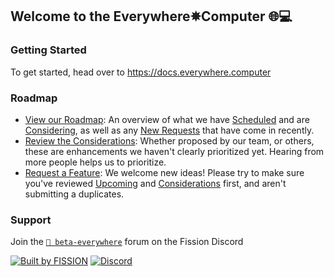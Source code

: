 ## Welcome to the Everywhere✵Computer 🌐💻

### Getting Started
To get started, head over to https://docs.everywhere.computer 

### Roadmap
- [View our Roadmap](https://github.com/orgs/everywhere-computer/projects/1): An overview of what we have [Scheduled](https://github.com/orgs/everywhere-computer/projects/1) and are [Considering](https://github.com/orgs/everywhere-computer/projects/1/views/3), as well as any [New Requests](https://github.com/orgs/everywhere-computer/projects/1/views/6) that have come in recently.
- [Review the Considerations](https://github.com/orgs/everywhere-computer/projects/1/views/3): Whether proposed by our team, or others, these are enhancements we haven't clearly prioritized yet. Hearing from more people helps us to prioritize.
- [Request a Feature](https://github.com/everywhere-computer/roadmap/issues/new/choose): We welcome new ideas! Please try to make sure you've reviewed [Upcoming](https://github.com/orgs/everywhere-computer/projects/1) and [Considerations](https://github.com/orgs/everywhere-computer/projects/1/views/3) first, and aren't submitting a duplicates.

### Support
Join the [`💬 beta-everywhere`](https://discord.com/channels/478735028319158273/1182384404887244860) forum on the Fission Discord

[![Built by FISSION](https://img.shields.io/badge/⌘-Built_by_FISSION-purple.svg)](https://fission.codes) [![Discord](https://img.shields.io/discord/478735028319158273.svg)](https://discord.gg/zAQBDEq) 
